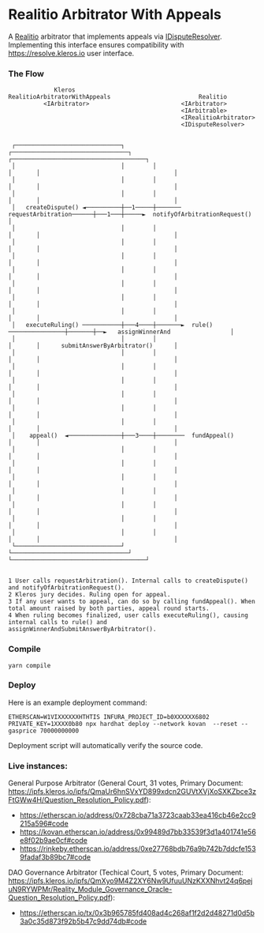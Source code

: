 # Realitio Arbitrator With Appeals

A [Realitio](https://github.com/RealityETH/monorepo/blob/main/packages/contracts/development/contracts/Realitio_v2_1.sol) arbitrator that implements appeals via [IDisputeResolver](https://github.com/kleros/dispute-resolver-interface-contract). Implementing this interface ensures compatibility with https://resolve.kleros.io user interface.

### The Flow

```
             Kleros                         RealitioArbitratorWithAppeals                         Realitio
          <IArbitrator>                          <IArbitrator>
                                                 <IArbitrable>
                                                 <IRealitioArbitrator>
                                                 <IDisputeResolver>


 ┌──────────────────────────────┐        ┌─────────────────────────────────┐       ┌──────────────────────────────────────┐
 │                              │        │                                 │       │                                      │
 │                              │        │                                 │       │                                      │
 │                              │        │                                 │       │                                      │
 │   createDispute() ◄──────────┼──1─────┼───────  requestArbitration──────┼───1───┼─────►  notifyOfArbitrationRequest()  │
 │                              │        │                                 │       │                                      │
 │                              │        │                                 │       │                                      │
 │                              │        │                                 │       │                                      │
 │                              │        │                                 │       │                                      │
 │                              │        │                                 │       │                                      │
 │                              │        │                                 │       │                                      │
 │                              │        │                                 │       │                                      │
 │   executeRuling() ───────────┼───4────┼───────►  rule() ────────────────┼───────┼──►   assignWinnerAnd                 │
 │                              │        │                                 │       │      submitAnswerByArbitrator()      │
 │                              │        │                                 │       │                                      │
 │                              │        │                                 │       │                                      │
 │                              │        │                                 │       │                                      │
 │                              │        │                                 │       │                                      │
 │                              │        │                                 │       │                                      │
 │                              │        │                                 │       │                                      │
 │    appeal()  ◄───────────────┼───3────┼────────  fundAppeal()           │       │                                      │
 │                              │        │                                 │       │                                      │
 │                              │        │                                 │       │                                      │
 │                              │        │                                 │       │                                      │
 │                              │        │                                 │       │                                      │
 │                              │        │                                 │       │                                      │
 │                              │        │                                 │       │                                      │
 │                              │        │                                 │       │                                      │
 └──────────────────────────────┘        └─────────────────────────────────┘       └──────────────────────────────────────┘


1 User calls requestArbitration(). Internal calls to createDispute() and notifyOfArbitrationRequest().
2 Kleros jury decides. Ruling open for appeal.
3 If any user wants to appeal, can do so by calling fundAppeal(). When total amount raised by both parties, appeal round starts.
4 When ruling becomes finalized, user calls executeRuling(), causing internal calls to rule() and assignWinnerAndSubmitAnswerByArbitrator().
```

### Compile

`yarn compile`

### Deploy

Here is an example deployment command: 

`ETHERSCAN=W1VIXXXXXXHTHTIS INFURA_PROJECT_ID=b0XXXXXX6802 PRIVATE_KEY=1XXXX0b80 npx hardhat deploy --network kovan  --reset --gasprice 70000000000`


Deployment script will automatically verify the source code.

### Live instances:

General Purpose Arbitrator (General Court, 31 votes, Primary Document: https://ipfs.kleros.io/ipfs/QmaUr6hnSVxYD899xdcn2GUVtXVjXoSXKZbce3zFtGWw4H/Question_Resolution_Policy.pdf): 
- https://etherscan.io/address/0x728cba71a3723caab33ea416cb46e2cc9215a596#code
- https://kovan.etherscan.io/address/0x99489d7bb33539f3d1a401741e56e8f02b9ae0cf#code
- https://rinkeby.etherscan.io/address/0xe27768bdb76a9b742b7ddcfe1539fadaf3b89bc7#code

DAO Governance Arbitrator (Techical Court, 5 votes, Primary Document: https://ipfs.kleros.io/ipfs/QmXyo9M4Z2XY6Nw9UfuuUNzKXXNhvt24q6pejuN9RYWPMr/Reality_Module_Governance_Oracle-Question_Resolution_Policy.pdf):
- https://etherscan.io/tx/0x3b965785fd408ad4c268af1f2d2d48271d0d5b3a0c35d873f92b5b47c9dd74db#code
